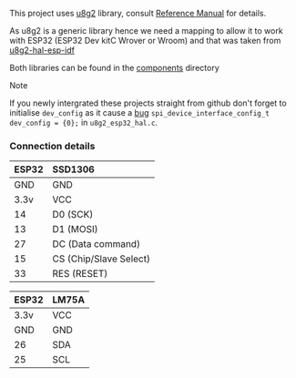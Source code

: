 This project uses [u8g2](https://github.com/olikraus/u8g2) library, consult [Reference Manual](https://github.com/olikraus/u8g2/wiki/u8g2reference) for details.    

As u8g2 is a generic library hence we need a mapping to allow it to work with ESP32 (ESP32 Dev kitC Wrover or Wroom) and that was taken from [u8g2-hal-esp-idf](https://github.com/mkfrey/u8g2-hal-esp-idf)      

Both libraries can be found in the [components](./components/) directory     

> [!NOTE]     
> If you newly intergrated these projects straight from github don't forget to initialise `dev_config` as it cause a [bug](https://github.com/nkolban/esp32-snippets/issues/1170) `spi_device_interface_config_t dev_config = {0};` in `u8g2_esp32_hal.c`.         
     




### Connection details    
        
| ESP32 | SSD1306 |   
|:---------|:---------|    
| GND | GND |   
| 3.3v | VCC |
| 14 | D0 (SCK) |
| 13 | D1 (MOSI) |   
| 27 | DC (Data command) |    
| 15 | CS (Chip/Slave Select) |    
| 33 | RES (RESET) |     
      
| ESP32 | LM75A |
|:--------|:--------|
| 3.3v | VCC |
| GND | GND |
| 26 | SDA |
| 25 | SCL |     

